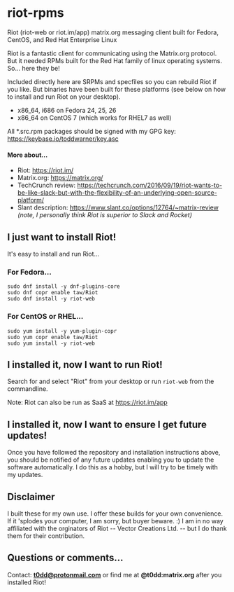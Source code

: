 # riot-rpms
Riot (riot-web or riot.im/app) matrix.org messaging client built for Fedora, CentOS, and Red Hat Enterprise Linux

Riot is a fantastic client for communicating using the Matrix.org protocol. But it needed RPMs built for the Red Hat family of linux operating systems. So... here they be!

Included directly here are SRPMs and specfiles so you can rebuild Riot if you like. But binaries have been built for these platforms (see below on how to install and run Riot on your desktop). 

* x86_64, i686 on Fedora 24, 25, 26
* x86_64 on CentOS 7 (which works for RHEL7 as well)

All *.src.rpm packages should be signed with my GPG key: <https://keybase.io/toddwarner/key.asc>

#### More about...

* Riot: <https://riot.im/>
* Matrix.org: <https://matrix.org/>
* TechCrunch review: <https://techcrunch.com/2016/09/19/riot-wants-to-be-like-slack-but-with-the-flexibility-of-an-underlying-open-source-platform/>
* Slant description: <https://www.slant.co/options/12764/~matrix-review> _(note, I personally think Riot is superior to Slack and Rocket)_

## I just want to install Riot!

It's easy to install and run Riot...

### For Fedora...
```
sudo dnf install -y dnf-plugins-core
sudo dnf copr enable taw/Riot
sudo dnf install -y riot-web
```

### For CentOS or RHEL...
```
sudo yum install -y yum-plugin-copr
sudo yum copr enable taw/Riot
sudo yum install -y riot-web
```

## I installed it, now I want to run Riot!

Search for and select "Riot" from your desktop or run `riot-web` from the commandline.

Note: Riot can also be run as SaaS at <https://riot.im/app>

## I installed it, now I want to ensure I get future updates!

Once you have followed the repository and installation instructions above, you should be notified of any future updates enabling you to update the software automatically. I do this as a hobby, but I will try to be timely with my updates.

## Disclaimer

I built these for my own use. I offer these builds for your own convenience. If it 'splodes your computer, I am sorry, but buyer beware. :) I am in no way affiliated with the orginators of Riot -- Vector Creations Ltd. -- but I do thank them for their contribution.

## Questions or comments...

Contact: **t0dd@protonmail.com** or find me at **@t0dd:matrix.org** after you installed Riot!
